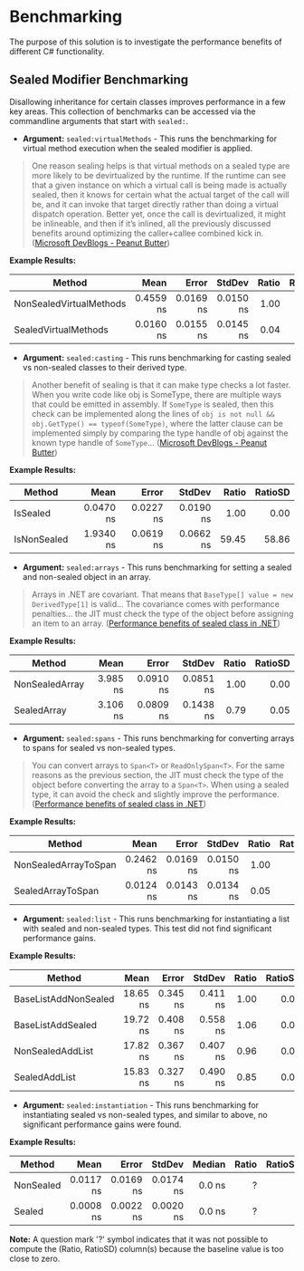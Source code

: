 # Benchmarking

The purpose of this solution is to investigate the performance benefits of different C# functionality.

## Sealed Modifier Benchmarking
Disallowing inheritance for certain classes improves performance in a few key areas. This collection of benchmarks can be accessed via the commandline arguments that start with `sealed:`.

* **Argument:** `sealed:virtualMethods` - This runs the benchmarking for virtual method execution when the sealed modifier is applied.

> One reason sealing helps is that virtual methods on a sealed type are more likely to be devirtualized by the runtime. If the runtime can see that a given instance on which a virtual call is being made is actually sealed, then it knows for certain what the actual target of the call will be, and it can invoke that target directly rather than doing a virtual dispatch operation. Better yet, once the call is devirtualized, it might be inlineable, and then if it’s inlined, all the previously discussed benefits around optimizing the caller+callee combined kick in. ([Microsoft DevBlogs - Peanut Butter](https://devblogs.microsoft.com/dotnet/performance-improvements-in-net-6/#peanut-butter))

**Example Results:**

|                  Method |      Mean |     Error |    StdDev | Ratio | RatioSD |
|------------------------ |----------:|----------:|----------:|------:|--------:|
| NonSealedVirtualMethods | 0.4559 ns | 0.0169 ns | 0.0150 ns |  1.00 |    0.00 |
|    SealedVirtualMethods | 0.0160 ns | 0.0155 ns | 0.0145 ns |  0.04 |    0.03 |

* **Argument:** `sealed:casting` - This runs benchmarking for casting sealed vs non-sealed classes to their derived type.

> Another benefit of sealing is that it can make type checks a lot faster. When you write code like obj is SomeType, there are multiple ways that could be emitted in assembly. If `SomeType` is sealed, then this check can be implemented along the lines of `obj is not null && obj.GetType() == typeof(SomeType)`, where the latter clause can be implemented simply by comparing the type handle of obj against the known type handle of `SomeType`... ([Microsoft DevBlogs - Peanut Butter](https://devblogs.microsoft.com/dotnet/performance-improvements-in-net-6/#peanut-butter))

**Example Results:**

|      Method |      Mean |     Error |    StdDev | Ratio | RatioSD |
|------------ |----------:|----------:|----------:|------:|--------:|
|    IsSealed | 0.0470 ns | 0.0227 ns | 0.0190 ns |  1.00 |    0.00 |
| IsNonSealed | 1.9340 ns | 0.0619 ns | 0.0662 ns | 59.45 |   58.86 |

* **Argument:** `sealed:arrays` - This runs benchmarking for setting a sealed and non-sealed object in an array.

> Arrays in .NET are covariant. That means that `BaseType[] value = new DerivedType[1]` is valid... The covariance comes with performance penalties... the JIT must check the type of the object before assigning an item to an array. ([Performance benefits of sealed class in .NET](https://www.meziantou.net/performance-benefits-of-sealed-class.htm#arrays))

**Example Results:**

|         Method |     Mean |     Error |    StdDev | Ratio | RatioSD |
|--------------- |---------:|----------:|----------:|------:|--------:|
| NonSealedArray | 3.985 ns | 0.0910 ns | 0.0851 ns |  1.00 |    0.00 |
|    SealedArray | 3.106 ns | 0.0809 ns | 0.1438 ns |  0.79 |    0.05 |

* **Argument:** `sealed:spans` - This runs benchmarking for converting arrays to spans for sealed vs non-sealed types.

> You can convert arrays to `Span<T>` or `ReadOnlySpan<T>`. For the same reasons as the previous section, the JIT must check the type of the object before converting the array to a `Span<T>`. When using a sealed type, it can avoid the check and slightly improve the performance. ([Performance benefits of sealed class in .NET](https://www.meziantou.net/performance-benefits-of-sealed-class.htm#arrays))

**Example Results:**

|               Method |      Mean |     Error |    StdDev | Ratio | RatioSD |
|--------------------- |----------:|----------:|----------:|------:|--------:|
| NonSealedArrayToSpan | 0.2462 ns | 0.0169 ns | 0.0150 ns |  1.00 |    0.00 |
|    SealedArrayToSpan | 0.0124 ns | 0.0143 ns | 0.0134 ns |  0.05 |    0.05 |


* **Argument:** `sealed:list` - This runs benchmarking for instantiating a list with sealed and non-sealed types. This test did not find significant performance gains.

**Example Results:**

|               Method |     Mean |    Error |   StdDev | Ratio | RatioSD |
|--------------------- |---------:|---------:|---------:|------:|--------:|
| BaseListAddNonSealed | 18.65 ns | 0.345 ns | 0.411 ns |  1.00 |    0.00 |
|    BaseListAddSealed | 19.72 ns | 0.408 ns | 0.558 ns |  1.06 |    0.04 |
|     NonSealedAddList | 17.82 ns | 0.367 ns | 0.407 ns |  0.96 |    0.03 |
|        SealedAddList | 15.83 ns | 0.327 ns | 0.490 ns |  0.85 |    0.03 |

* **Argument:** `sealed:instantiation` - This runs benchmarking for instantiating sealed vs non-sealed types, and similar to above, no significant performance gains were found.

**Example Results:**

|    Method |      Mean |     Error |    StdDev | Median | Ratio | RatioSD |
|---------- |----------:|----------:|----------:|-------:|------:|--------:|
| NonSealed | 0.0117 ns | 0.0169 ns | 0.0174 ns | 0.0 ns |     ? |       ? |
|    Sealed | 0.0008 ns | 0.0022 ns | 0.0020 ns | 0.0 ns |     ? |       ? |

**Note:** A question mark '?' symbol indicates that it was not possible to compute the (Ratio, RatioSD) column(s) because the baseline value is too close to zero.